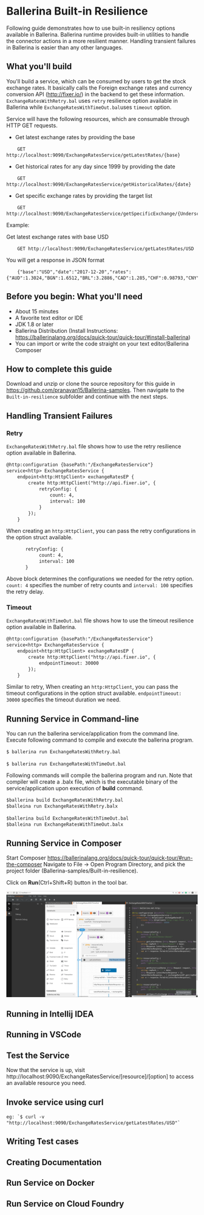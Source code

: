# Ballerina Built-in Resilience
Following guide demonstrates how to use built-in resiliency options available in Ballerina. 
Ballerina runtime provides built-in utilities to handle the connector actions in a more resilient manner. Handling transient failures in Ballerina is easier than any other languages.

## What you'll build
You'll build a service, which can be consumed by users to get the stock exchange rates. It basically calls the Foreign exchange rates and currency conversion API (http://fixer.io/) in the backend to get these information.
`ExchangeRatesWithRetry.bal` uses `retry` resilience option available in Ballerina while `ExchangeRatesWithTimeOut.bal`uses `timeout` option.

Service will have the following resources, which are consumable through HTTP GET requests.

* Get latest exchange rates by providing the base 
```
    GET http://localhost:9090/ExchangeRatesService/getLatestRates/{base}
```

* Get historical rates for any day since 1999 by providing the date 
```
    GET http://localhost:9090/ExchangeRatesService/getHistoricalRates/{date}
```
    
* Get specific exchange rates by providing the target list 
```  
    GET http://localhost:9090/ExchangeRatesService/getSpecificExchange/{UnderscoreSeperatedTargets}
```

Example:

Get latest exchange rates with base USD
```
    GET http://localhost:9090/ExchangeRatesService/getLatestRates/USD
```

You will get a response in JSON format
```
    {"base":"USD","date":"2017-12-20","rates":{"AUD":1.3024,"BGN":1.6512,"BRL":3.2886,"CAD":1.285,"CHF":0.98793,"CNY":6.5788,"CZK":21.675,"DKK":6.2848,"GBP":0.74563,"HKD":7.8241,"HRK":6.3715,"HUF":264.04,"IDR":13578.0,"ILS":3.495,"INR":64.118,"JPY":113.26,"KRW":1082.0,"MXN":19.246,"MYR":4.074,"NOK":8.3312,"NZD":1.4327,"PHP":50.234,"PLN":3.5493,"RON":3.9075,"RUB":58.686,"SEK":8.3688,"SGD":1.3457,"THB":32.75,"TRY":3.83,"ZAR":12.673,"EUR":0.84424}}
```
## Before you begin:  What you'll need
- About 15 minutes
- A favorite text editor or IDE
- JDK 1.8 or later
- Ballerina Distribution (Install Instructions:  https://ballerinalang.org/docs/quick-tour/quick-tour/#install-ballerina)
- You can import or write the code straight on your text editor/Ballerina Composer

## How to complete this guide
Download and unzip or clone the source repository for this guide in https://github.com/pranavan15/Ballerina-samples. Then navigate to the `Built-in-resilience` subfolder and continue with the next steps.

## Handling Transient Failures

### Retry
`ExchangeRatesWithRetry.bal` file shows how to use the retry resilience option available in Ballerina.

```ballerina
@http:configuration {basePath:"/ExchangeRatesService"}
service<http> ExchangeRatesService {
    endpoint<http:HttpClient> exchangeRatesEP {
        create http:HttpClient("http://api.fixer.io", {
            retryConfig: {
                count: 4,
                interval: 100
            }
        });
    }
```

When creating an `http:HttpClient`, you can pass the retry configurations in the option struct available.

```ballerina
       retryConfig: {
            count: 4,
            interval: 100
       }
```

Above block determines the configurations we needed for the retry option. `count: 4` specifies the number of retry counts and 
`interval: 100` specifies the retry delay.

### Timeout
`ExchangeRatesWithTimeOut.bal` file shows how to use the timeout resilience option available in Ballerina.

```ballerina
@http:configuration {basePath:"/ExchangeRatesService"}
service<http> ExchangeRatesService {
    endpoint<http:HttpClient> exchangeRatesEP {
        create http:HttpClient("http://api.fixer.io", {
            endpointTimeout: 30000
        });
    }
```

Similar to retry, When creating an `http:HttpClient`, you can pass the timeout configurations in the option struct available.
`endpointTimeout: 30000` specifies the timeout duration we need.

## Running Service in Command-line
You can run the ballerina service/application from the command line. Execute following command to compile and execute the ballerina program.

```
$ ballerina run ExchangeRatesWithRetry.bal

$ ballerina run ExchangeRatesWithTimeOut.bal
```

Following commands will compile the ballerina program and run. Note that compiler will create a .balx file, which is the executable binary of the service/application upon execution of **build** command.

```
$ballerina build ExchangeRatesWithRetry.bal
$balleina run ExchangeRatesWithRetry.balx

$ballerina build ExchangeRatesWithTimeOut.bal
$balleina run ExchangeRatesWithTimeOut.balx
```

## Running Service in Composer
Start Composer https://ballerinalang.org/docs/quick-tour/quick-tour/#run-the-composer
Navigate to File -> Open Program Directory, and pick the project folder (Ballerina-samples/Built-in-resilience).

Click on **Run**(Ctrl+Shift+R) button in the tool bar.

![alt text](https://github.com/pranavan15/Ballerina-samples/blob/master/Built-in-resilience/images/Resilience.png)


## Running in Intellij IDEA
<TODO>

## Running in VSCode
<TODO>


## Test the Service
Now that the service is up, visit http://localhost:9090/ExchangeRatesService/[resource]/[option] to access an available resource you need.

## Invoke service using curl
```
eg: `$ curl -v "http://localhost:9090/ExchangeRatesService/getLatestRates/USD"`
```

## Writing Test cases

## Creating Documentation

## Run Service on Docker

## Run Service on Cloud Foundry
